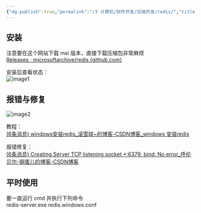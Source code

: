 ```yaml
---
{"dg-publish":true,"permalink":"/3 计算机/软件开发/后端开发/redis/","title":"redis"}
---
```



## 安装

注意要在这个网站下载 msi 版本，直接下载压缩包非常麻烦  
[Releases · microsoftarchive/redis (github.com)](https://github.com/MicrosoftArchive/redis/releases)

安装后查看状态：  
![image1](/img/user/resources/attachments/image1-60.png)

## 报错与修复
![image2](/img/user/resources/attachments/image2-32.png)

教程：  
[(6条消息) windows安装redis_滚雪球\~的博客-CSDN博客_windows 安装redis](https://blog.csdn.net/qq_21237549/article/details/109725454)

报错修复：  
[(6条消息) Creating Server TCP listening socket \*:6379: bind: No error_呼伦贝尔-钢蛋儿的博客-CSDN博客](https://blog.csdn.net/qq_38220334/article/details/105527236)

## 平时使用
要一直运行 cmd 并执行下列命令  
redis-server.exe redis.windows.conf